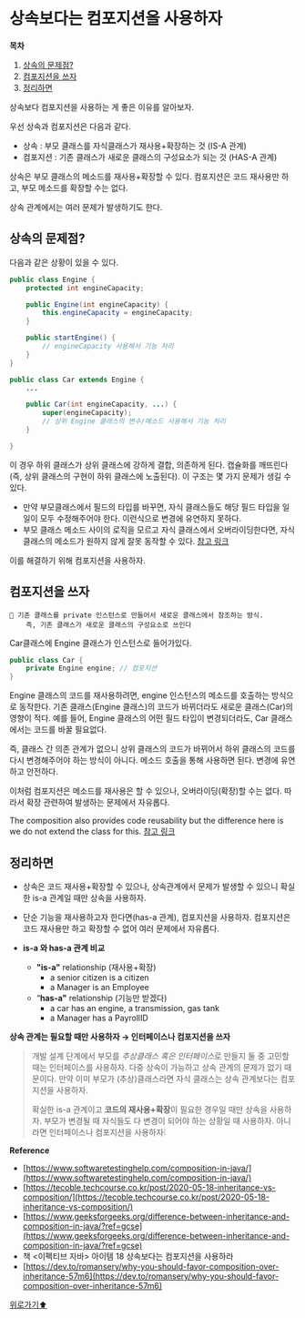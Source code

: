 # 상속보다는 컴포지션을 사용하자

**목차**

1. [상속의 문제점?](#상속의-문제점)
2. [컴포지션을 쓰자](#컴포지션을-쓰자)
3. [정리하면](#정리하면)

상속보다 컴포지션을 사용하는 게 좋은 이유를 알아보자.

우선 상속과 컴포지션은 다음과 같다.

- 상속 : 부모 클래스를 자식클래스가 재사용+확장하는 것 (IS-A 관계)
- 컴포지션 : 기존 클래스가 새로운 클래스의 구성요소가 되는 것 (HAS-A 관계)

상속은 부모 클래스의 메소드를 재사용+확장할 수 있다. 컴포지션은 코드 재사용만 하고, 부모 메소드를 확장할 수는 없다.

상속 관계에서는 여러 문제가 발생하기도 한다.

## 상속의 문제점?

다음과 같은 상황이 있을 수 있다.

```java
public class Engine {
    protected int engineCapacity;

    public Engine(int engineCapacity) {
        this.engineCapacity = engineCapacity;
    }

    public startEngine() {
        // engineCapacity 사용해서 기능 처리
    }
}

public class Car extends Engine {
    ...

    public Car(int engineCapacity, ...) {
        super(engineCapacity);
        // 상위 Engine 클래스의 변수/메소드 사용해서 기능 처리
    }

}
```

이 경우 하위 클래스가 상위 클래스에 강하게 결합, 의존하게 된다. 캡슐화를 깨뜨린다(즉, 상위 클래스의 구현이 하위 클래스에 노출된다). 이 구조는 몇 가지 문제가 생길 수 있다.

- 만약 부모클래스에서 필드의 타입를 바꾸면, 자식 클래스들도 해당 필드 타입을 일일이 모두 수정해주어야 한다. 이런식으로 변경에 유연하지 못하다.
- 부모 클래스 메소드 사이의 로직을 모르고 자식 클래스에서 오버라이딩한다면, 자식 클래스의 메소드가 원하지 않게 잘못 동작할 수 있다. [참고 링크](https://happy-playboy.tistory.com/entry/Item-18-%EC%83%81%EC%86%8D%EB%B3%B4%EB%8B%A4%EB%8A%94-%EC%BB%B4%ED%8F%AC%EC%A7%80%EC%85%98%EC%9D%84-%EC%82%AC%EC%9A%A9%ED%95%98%EB%9D%BC)

이를 해결하기 위해 컴포지션을 사용하자.


## 컴포지션을 쓰자

<aside>

	🌟 기존 클래스를 private 인스턴스로 만들어서 새로운 클래스에서 참조하는 방식.
	    즉, 기존 클래스가 새로운 클래스의 구성요소로 쓰인다

</aside>

Car클래스에 Engine 클래스가 인스턴스로 들어가있다.

```java
public class Car {
    private Engine engine; // 컴포지션
}
```

Engine 클래스의 코드를 재사용하려면, engine 인스턴스의 메소드를 호출하는 방식으로 동작한다. 기존 클래스(Engine 클래스)의 코드가 바뀌더라도 새로운 클래스(Car)의 영향이 적다. 예를 들어, Engine 클래스의 어떤 필드 타입이 변경되더라도, Car 클래스에서는 코드를 바꿀 필요없다.

즉, 클래스 간 의존 관계가 없으니 상위 클래스의 코드가 바뀌어서 하위 클래스의 코드를 다시 변경해주어야 하는 방식이 아니다. 메소드 호출을 통해 사용하면 된다. 변경에 유연하고 안전하다.

이처럼 컴포지션은 메소드를 재사용은 할 수 있으나, 오버라이딩(확장)할 수는 없다. 따라서 확장 관련하여 발생하는 문제에서 자유롭다.

The composition also provides code reusability but the difference here is we do not extend the class for this. [참고 링크](https://www.geeksforgeeks.org/difference-between-inheritance-and-composition-in-java/?ref=gcse)

## 정리하면

- 상속은 코드 재사용+확장할 수 있으나, 상속관계에서 문제가 발생할 수 있으니 확실한 is-a 관계일 때만 상속을 사용하자.
- 단순 기능을 재사용하고자 한다면(has-a 관계), 컴포지션을 사용하자. 컴포지션은 코드 재사용만 하고 확장할 수 없어 여러 문제에서 자유롭다.
  

- **is-a 와 has-a 관계 비교**
  - **"is-a"** relationship (재사용+확장)
    - a senior citizen is a citizen
    - a Manager is an Employee
  - “**has-a"** relationship (기능만 받겠다)
    - a car has an engine, a transmission, gas tank
    - a Manager has a PayrollID

**상속 관계는 필요할 때만 사용하자 → 인터페이스나 컴포지션을 쓰자**

> 개발 설계 단계에서 부모를 *추상클래스 혹은 인터페이스*로 만들지 둘 중 고민할 때는 인터페이스를 사용하자. 다중 상속이 가능하고 상속 관계의 문제가 없기 때문이다. 만약 이미 부모가 (추상)클래스라면 자식 클래스는 상속 관계보다는 컴포지션을 사용하자.
>
> 확실한 is-a 관계이고 **코드의 재사용+확장**이 필요한 경우일 때만 상속을 사용하자. 부모가 변경될 때 자식들도 다 변경이 되어야 하는 상황일 때 사용하자. 아니라면 인터페이스나 컴포지션을 사용하자❕

**Reference**

- [https://www.softwaretestinghelp.com/composition-in-java/](https://www.softwaretestinghelp.com/composition-in-java/)
- [https://tecoble.techcourse.co.kr/post/2020-05-18-inheritance-vs-composition/](https://tecoble.techcourse.co.kr/post/2020-05-18-inheritance-vs-composition/)
- [https://www.geeksforgeeks.org/difference-between-inheritance-and-composition-in-java/?ref=gcse](https://www.geeksforgeeks.org/difference-between-inheritance-and-composition-in-java/?ref=gcse)
- 책 <이펙티브 자바> 아이템 18 상속보다는 컴포지션을 사용하라
- [https://dev.to/romansery/why-you-should-favor-composition-over-inheritance-57m6](https://dev.to/romansery/why-you-should-favor-composition-over-inheritance-57m6)

[위로가기⬆](#상속보다는-컴포지션을-사용하자)
